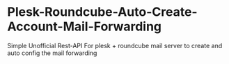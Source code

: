 # Plesk-Roundcube-Auto-Create-Account-Mail-Forwarding
Simple Unofficial Rest-API For plesk + roundcube mail server to create and auto config the mail forwarding
